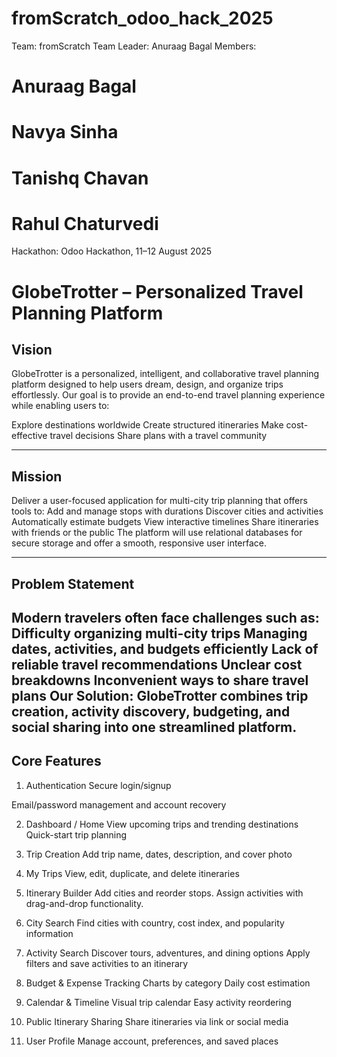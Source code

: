# fromScratch_odoo_hack_2025
Team: fromScratch
Team Leader: Anuraag Bagal
Members:

# Anuraag Bagal
# Navya Sinha
# Tanishq Chavan
# Rahul Chaturvedi

Hackathon: Odoo Hackathon, 11–12 August 2025

# **GlobeTrotter – Personalized Travel Planning Platform**  

## Vision
GlobeTrotter is a personalized, intelligent, and collaborative travel planning platform designed to help users dream, design, and organize trips effortlessly.
Our goal is to provide an end-to-end travel planning experience while enabling users to:

Explore destinations worldwide
Create structured itineraries
Make cost-effective travel decisions
Share plans with a travel community

---

## Mission
Deliver a user-focused application for multi-city trip planning that offers tools to:
Add and manage stops with durations
Discover cities and activities
Automatically estimate budgets
View interactive timelines
Share itineraries with friends or the public
The platform will use relational databases for secure storage and offer a smooth, responsive user interface.

---

## Problem Statement
Modern travelers often face challenges such as:
Difficulty organizing multi-city trips
Managing dates, activities, and budgets efficiently
Lack of reliable travel recommendations
Unclear cost breakdowns
Inconvenient ways to share travel plans
Our Solution: GlobeTrotter combines trip creation, activity discovery, budgeting, and social sharing into one streamlined platform.
---

## Core Features
1. Authentication
Secure login/signup

Email/password management and account recovery

2. Dashboard / Home
View upcoming trips and trending destinations
Quick-start trip planning

3. Trip Creation
Add trip name, dates, description, and cover photo

4. My Trips
View, edit, duplicate, and delete itineraries

5. Itinerary Builder
Add cities and reorder stops.
Assign activities with drag-and-drop functionality.

6. City Search
Find cities with country, cost index, and popularity information

7. Activity Search
Discover tours, adventures, and dining options
Apply filters and save activities to an itinerary

8. Budget & Expense Tracking
Charts by category
Daily cost estimation

9. Calendar & Timeline
Visual trip calendar
Easy activity reordering

10. Public Itinerary Sharing
Share itineraries via link or social media

11. User Profile
Manage account, preferences, and saved places
 

